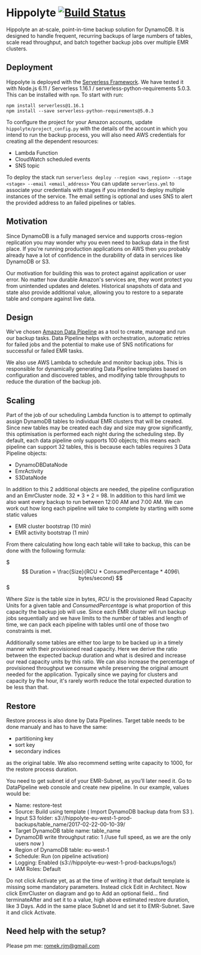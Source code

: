 # Hippolyte [![Build Status](https://travis-ci.org/ocadotechnology/hippolyte.svg?branch=master)](https://travis-ci.org/ocadotechnology/hippolyte)
Hippolyte an at-scale, point-in-time backup solution for DynamoDB. It is designed to handle frequent, recurring backups of large numbers of tables, scale read throughput, and batch together backup jobs over multiple EMR clusters.

## Deployment
Hippolyte is deployed with the [Serverless Framework](https://serverless.com/). We have tested it with Node.js 6.11 / Serverless 1.16.1 / serverless-python-requirements 5.0.3. This can be installed with `npm`. To start with run:
```
npm install serverless@1.16.1
npm install --save serverless-python-requirements@5.0.3
```
 To configure the project for your Amazon accounts, update `hippolyte/project_config.py` with the details of the account in which you intend to run the backup process, you will also need AWS credentials for creating all the dependent resources:
* Lambda Function
* CloudWatch scheduled events
* SNS topic

To deploy the stack run
`serverless deploy --region <aws_region> --stage <stage> --email <email_address>` 
You can update `serverless.yml` to associate your credentials with stages if you intended to deploy multiple instances of the service. The email setting is optional and uses SNS to alert the provided address to an failed pipelines or tables.

## Motivation
Since DynamoDB is a fully managed service and supports cross-region replication you may wonder why you even need to backup data in the first place. If you're running production applications on AWS then you probably already have a lot of confidence in the durability of data in services like DynamoDB or S3.

Our motivation for building this was to protect against application or user error. No matter how durable Amazon's services are, they wont protect you from unintended updates and deletes. Historical snapshots of data and state also provide additional value, allowing you to restore to a separate table and compare against live data.

## Design
We've chosen [Amazon Data Pipeline](https://aws.amazon.com/datapipeline/) as a tool to create, manage and run our backup tasks. Data Pipeline helps with orchestration, automatic retries for failed jobs and the potential to make use of SNS notifications for successful or failed EMR tasks.

We also use AWS Lambda to schedule and monitor backup jobs. This is responsible for dynamically generating Data Pipeline templates based on configuration and discovered tables, and modifying table throughputs to reduce the duration of the backup job.

## Scaling
Part of the job of our scheduling Lambda function is to attempt to optimally assign DynamoDB tables to individual EMR clusters that will be created. Since new tables may be created each day and size may grow significantly, this optimisation is performed each night during the scheduling step. By default, each data pipeline only supports 100 objects; this means each pipeline can support 32 tables, this is because each tables requires 3 Data Pipeline objects:

* DynamoDBDataNode
* EmrActivity
* S3DataNode

In addition to this 2 additional objects are needed, the pipeline configuration and an EmrCluster node. 32 * 3 + 2 = 98. In addition to this hard limit we also want every backup to run between 12:00 AM and 7:00 AM. We can work out how long each pipeline will take to complete by starting with some static values

* EMR cluster bootstrap (10 min)
* EMR activity bootstrap (1 min)

From there calculating how long each table will take to backup, this can be done with the following formula:

$$$
Duration = \frac{Size}{RCU * ConsumedPercentage * 4096\ bytes/second}
$$$

Where _Size_ is the table size in bytes, _RCU_ is the provisioned Read Capacity Units for a given table and _ConsumedPercentage_ is what proportion of this capacity the backup job will use. Since each EMR cluster will run backup jobs sequentially and we have limits to the number of tables and length of time, we can pack each pipeline with tables until one of those two constraints is met.

Additionally some tables are either too large to be backed up in a timely manner with their provisioned read capacity. Here we derive the ratio between the expected backup duration and what is desired and increase our read capacity units by this ratio. We can also increase the percentage of provisioned throughput we consume while preserving the original amount needed for the application. Typically since we paying for clusters and capacity by the hour, it's rarely worth reduce the total expected duration to be less than that.

## Restore
Restore process is also done by Data Pipelines. Target table needs to be done manualy and has to have the same:

* partitioning key
* sort key
* secondary indices

as the original table. We also recommend setting write capacity to 1000, for the restore process duration. 


You need to get subnet id of your EMR-Subnet, as you’ll later need it.
Go to DataPipeline web console and create new pipeline. In our example, values would be:

* Name: restore-test
* Source: Build using template ( Import DynamoDB backup data from S3 ).
* Input S3 folder: s3://hippolyte-eu-west-1-prod-backups/table_name/2017-02-22-00-10-39/
* Target DynamoDB table name: table_name
* DynamoDB write throughput ratio: 1 //use full speed, as we are the only users now )
* Region of DynamoDB table: eu-west-1
* Schedule: Run (on pipeline activation)
* Logging: Enabled (s3://hippolyte-eu-west-1-prod-backups/logs/)
* IAM Roles: Default


Do not click Activate yet, as at the time of writing it that default template is missing some mandatory parameters. Instead click Edit in Architect.
Now click EmrCluster on diagram and go to Add an optional field… find terminateAfter and set it to a value, high above estimated restore duration, like 3 Days. Add in the same place Subnet Id and set it to EMR-Subnet. Save it and click Activate.

## Need help with the setup?
Please pm me: romek.rjm@gmail.com
